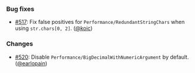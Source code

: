 ### Bug fixes

* [#517](https://github.com/rubocop/rubocop-performance/issues/517): Fix false positives for `Performance/RedundantStringChars` when using `str.chars[0, 2]`. ([@koic][])

### Changes

* [#520](https://github.com/rubocop/rubocop-performance/issues/520): Disable `Performance/BigDecimalWithNumericArgument` by default. ([@earlopain][])

[@koic]: https://github.com/koic
[@earlopain]: https://github.com/earlopain
